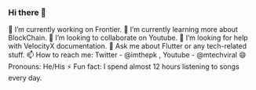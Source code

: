 ### Hi there 👋


🔭 I’m currently working on Frontier.
🌱 I’m currently learning more about BlockChain.
👯 I’m looking to collaborate on Youtube.
🤔 I’m looking for help with VelocityX documentation.
💬 Ask me about Flutter or any tech-related stuff.
📫 How to reach me: Twitter - @imthepk , Youtube - @mtechviral
😄 Pronouns: He/His
⚡ Fun fact: I spend almost 12 hours listening to songs every day.
